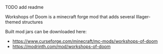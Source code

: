 TODO add readme

Workshops of Doom is a minecraft forge mod that adds several Illager-themed structures

Built mod jars can be downloaded here:
* https://www.curseforge.com/minecraft/mc-mods/workshops-of-doom
* https://modrinth.com/mod/workshops-of-doom
